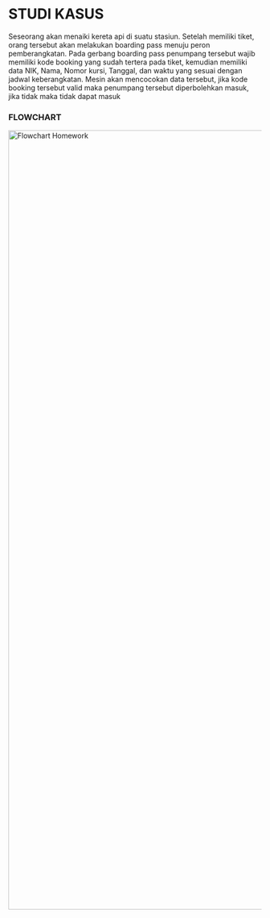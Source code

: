 # STUDI KASUS

Seseorang akan menaiki kereta api di suatu stasiun. Setelah memiliki tiket, orang tersebut akan melakukan boarding pass menuju peron pemberangkatan.
Pada gerbang boarding pass penumpang tersebut wajib memiliki kode booking yang sudah tertera pada tiket, kemudian memiliki data NIK, Nama, Nomor kursi, Tanggal, dan waktu yang sesuai dengan jadwal keberangkatan. Mesin akan mencocokan data tersebut, jika kode booking tersebut valid maka penumpang tersebut diperbolehkan masuk, jika tidak maka tidak dapat masuk

### FLOWCHART

<img width="1547" alt="Flowchart Homework" src="https://github.com/bimaaryasatya/lat_py/assets/145569118/9d657893-1929-4cfa-b9f0-c85aded3b835">
